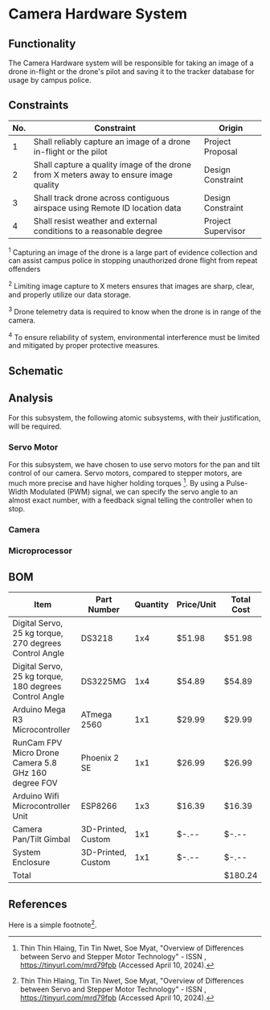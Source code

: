 # Camera Hardware System
## Functionality
The Camera Hardware system will be responsible for taking an image of a drone in-flight or the drone's pilot and saving it to the tracker database for usage by campus police.

## Constraints
| No.| Constraint | Origin |
| -- | --------- |--------|
|  1 | Shall reliably capture an image of a drone in-flight or the pilot | Project Proposal|             
|  2 | Shall capture a quality image of the drone from X meters away to ensure image quality| Design Constraint|                          
|  3 | Shall track drone across contiguous airspace using Remote ID location data | Design Constraint|
|  4 | Shall resist weather and external conditions to a reasonable degree| Project Supervisor|

<sup>1</sup> Capturing an image of the drone is a large part of evidence collection and can assist campus police in stopping unauthorized drone flight from repeat offenders

<sup>2</sup> Limiting image capture to X meters ensures that images are sharp, clear, and properly utilize our data storage.

<sup>3</sup> Drone telemetry data is required to know when the drone is in range of the camera.

<sup>4</sup> To ensure reliability of system, environmental interference must be limited and mitigated by proper protective measures.

## Schematic

## Analysis
For this subsystem, the following atomic subsystems, with their justification, will be required.

### Servo Motor
For this subsystem, we have chosen to use servo motors for the pan and tilt control of our camera. Servo motors, compared to stepper motors, are much more precise and have higher holding torques [^1]. By using a Pulse-Width Modulated (PWM) signal, we can specify the servo angle to an almost exact number, with a feedback signal telling the controller when to stop.
### Camera
### Microprocessor


## BOM
| Item     | Part Number | Quantity | Price/Unit     | Total Cost |
| -------- | ------------| -------- |----------------|------------|
| Digital Servo, 25 kg torque, 270 degrees Control Angle | DS3218| 1x4| $51.98| $51.98|
| Digital Servo, 25 kg torque, 180 degrees Control Angle| DS3225MG| 1x4| $54.89| $54.89|
| Arduino Mega R3 Microcontroller| ATmega 2560| 1x1| $29.99| $29.99|
| RunCam FPV Micro Drone Camera 5.8 GHz 160 degree FOV| Phoenix 2 SE| 1x1| $26.99| $26.99|
| Arduino Wifi Microcontroller Unit| ESP8266| 1x3| $16.39| $16.39|
| Camera Pan/Tilt Gimbal| 3D-Printed, Custom| 1x1| $-.--| $-.--|
| System Enclosure| 3D-Printed, Custom| 1x1| $-.--| $-.--|
|Total     |             |          |                | $180.24|

## References
<!-- This is how to do footnotes for the references: --> 
Here is a simple footnote[^1].
[^1]: Thin Thin Hlaing, Tin Tin Nwet, Soe Myat, "Overview of Differences between Servo and Stepper Motor Technology" - ISSN , https://tinyurl.com/mrd79fpb (Accessed April 10, 2024).
[^2]: Reference 2 
[^3]: Reference 3
<!--etc.-->
